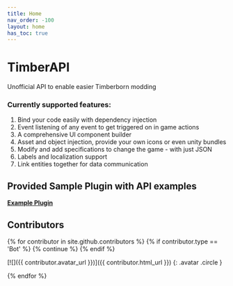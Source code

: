 ```yaml
---
title: Home
nav_order: -100
layout: home
has_toc: true
---
```


# TimberAPI
Unofficial API to enable easier Timberborn modding

### Currently supported features:
1. Bind your code easily with dependency injection
2. Event listening of any event to get triggered on in game actions
3. A comprehensive UI component builder
4. Asset and object injection, provide your own icons or even unity bundles
5. Modify and add specifications to change the game - with just JSON
6. Labels and localization support
7. Link entities together for data communication

## Provided Sample Plugin with API examples
**[Example Plugin](https://github.com/Timberborn-Modding-Central/TimberAPI/blob/main/TimberAPIExample/TimberApiExamplePlugin.cs)**

## Contributors

{% for contributor in site.github.contributors %}
    {% if contributor.type == 'Bot' %}
        {% continue %}
    {% endif %}


[![]({{ contributor.avatar_url }})]({{ contributor.html_url }})
{: .avatar .circle }


{% endfor %}
